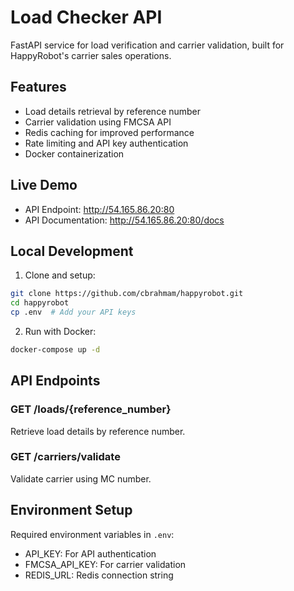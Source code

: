 # Load Checker API

FastAPI service for load verification and carrier validation, built for HappyRobot's carrier sales operations.

## Features
* Load details retrieval by reference number
* Carrier validation using FMCSA API
* Redis caching for improved performance
* Rate limiting and API key authentication
* Docker containerization

## Live Demo
* API Endpoint: http://54.165.86.20:80
* API Documentation: http://54.165.86.20:80/docs

## Local Development

1. Clone and setup:
```bash
git clone https://github.com/cbrahmam/happyrobot.git
cd happyrobot
cp .env  # Add your API keys
```

2. Run with Docker:
```bash
docker-compose up -d
```

## API Endpoints

### GET /loads/{reference_number}
Retrieve load details by reference number.

### GET /carriers/validate
Validate carrier using MC number.

## Environment Setup
Required environment variables in `.env`:
* API_KEY: For API authentication
* FMCSA_API_KEY: For carrier validation
* REDIS_URL: Redis connection string
